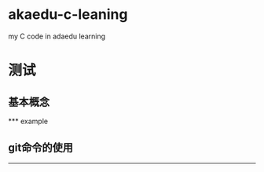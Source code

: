akaedu-c-leaning
================

my C code in adaedu learning


# 测试

## 基本概念

*** example
## git命令的使用

**************


